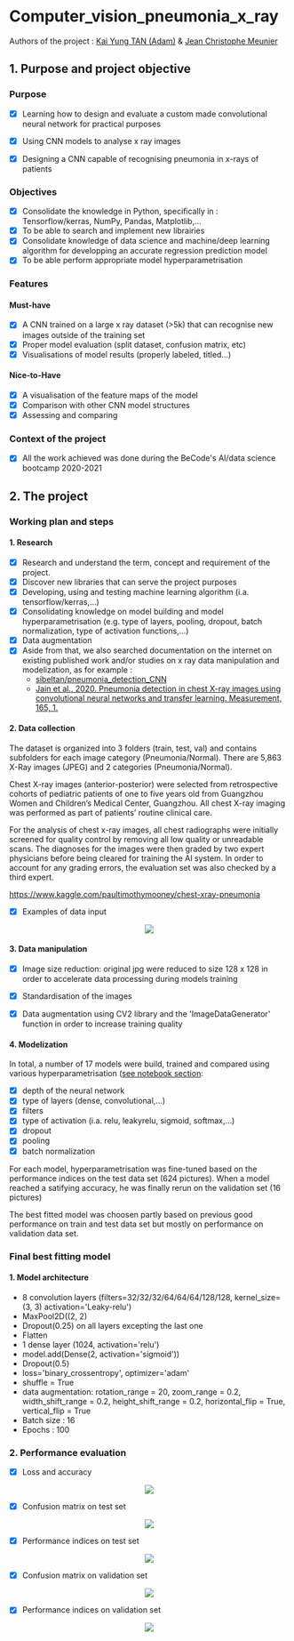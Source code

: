 # Computer_vision_pneumonia_x_ray

Authors of the project : [Kai Yung TAN (Adam)](https://github.com/kaiyungtan) & [Jean Christophe Meunier](https://github.com/jcmeunier77) 

## 1. Purpose and project objective 

### Purpose 
- [x] Learning how to design and evaluate a custom made convolutional neural network for practical purposes
- [x] Using CNN models to analyse x ray images
- [x] Designing a CNN capable of recognising pneumonia in x-rays of patients


### Objectives 

- [x] Consolidate the knowledge in Python, specifically in : Tensorflow/kerras, NumPy, Pandas, Matplotlib,...
- [x] To be able to search and implement new librairies
- [x] Consolidate knowledge of data science and machine/deep learning algorithm for developping an accurate regression prediction model
- [x] To be able perform appropriate model hyperparametrisation

### Features 
#### Must-have 
- [x] A CNN trained on a large x ray dataset (>5k) that can recognise new images outside of the training set
- [x] Proper model evaluation (split dataset, confusion matrix, etc)
- [x] Visualisations of model results (properly labeled, titled...)

#### Nice-to-Have
- [x] A visualisation of the feature maps of the model
- [x] Comparison with other CNN model structures
- [x] Assessing and comparing

### Context of the project 
- [x] All the work achieved was done during the BeCode's AI/data science bootcamp 2020-2021

## 2. The project 
### Working plan and steps 
#### 1. Research 
- [x] Research and understand the term, concept and requirement of the project.
- [x] Discover new libraries that can serve the project purposes 
- [x] Developing, using and testing machine learning algorithm (i.a. tensorflow/kerras,...)
- [x] Consolidating knowledge on model building and model hyperparametrisation (e.g. type of layers, pooling, dropout, batch normalization, type of activation functions,...)
- [x] Data augmentation
- [x] Aside from that, we also searched documentation on the internet on existing published work and/or studies on x ray data manipulation and modelization, as for example : 
  - [sibeltan/pneumonia_detection_CNN](https://github.com/sibeltan/pneumonia_detection_CNN)
  - [Jain et al., 2020. Pneumonia detection in chest X-ray images using convolutional neural networks and transfer learning. Measurement, 165, 1.](https://www.sciencedirect.com/science/article/abs/pii/S0263224120305844)

#### 2. Data collection 
The dataset is organized into 3 folders (train, test, val) and contains subfolders for each image category (Pneumonia/Normal). There are 5,863 X-Ray images (JPEG) and 2 categories (Pneumonia/Normal).

Chest X-ray images (anterior-posterior) were selected from retrospective cohorts of pediatric patients of one to five years old from Guangzhou Women and Children’s Medical Center, Guangzhou. All chest X-ray imaging was performed as part of patients’ routine clinical care.

For the analysis of chest x-ray images, all chest radiographs were initially screened for quality control by removing all low quality or unreadable scans. The diagnoses for the images were then graded by two expert physicians before being cleared for training the AI system. In order to account for any grading errors, the evaluation set was also checked by a third expert.

https://www.kaggle.com/paultimothymooney/chest-xray-pneumonia

- [x] Examples of data input 

<p align="center">
    <img src="https://github.com/jcmeunier77/Computer_vision_pneumonia_x_ray/blob/master/img/0.%20sample%20xrays.png">
</p>
      
#### 3. Data manipulation 
- [x] Image size reduction: original jpg were reduced to size 128 x 128 in order to accelerate data processing during models training

- [x] Standardisation of the images 

- [x] Data augmentation using CV2 library and the 'ImageDataGenerator' function in order to increase training quality

#### 4. Modelization
In total, a number of 17 models were build, trained and compared using various hyperparametrisation ([see notebook section](https://github.com/jcmeunier77/Computer_vision_pneumonia_x_ray/tree/master/notebook%20with%20computed%20CNN%20models):
- [x] depth of the neural network
- [x] type of layers (dense, convolutional,...)
- [x] filters 
- [x] type of activation (i.a. relu, leakyrelu, sigmoid, softmax,...)
- [x] dropout 
- [x] pooling 
- [x] batch normalization

For each model, hyperparametrisation was fine-tuned based on the performance indices on the test data set (624 pictures). When a model reached a satifying accuracy, he was finally rerun on the validation set (16 pictures)

The best fitted model was choosen partly based on previous good performance on train and test data set but mostly on performance on validation data set.  

### Final best fitting model
#### 1. Model architecture  
- 8 convolution layers (filters=32/32/32/64/64/64/128/128, kernel_size=(3, 3) activation='Leaky-relu')
- MaxPool2D((2, 2)
- Dropout(0.25) on all layers excepting the last one
- Flatten
- 1 dense layer (1024, activation='relu')
- model.add(Dense(2, activation='sigmoid'))
- Dropout(0.5)
- loss='binary_crossentropy', optimizer='adam'
- shuffle = True
- data augmentation: rotation_range = 20, zoom_range = 0.2, width_shift_range = 0.2, height_shift_range = 0.2, horizontal_flip = True, vertical_flip = True
- Batch size : 16
- Epochs : 100

### 2. Performance evaluation
- [x] Loss and accuracy

<p align="center">
    <img src="https://github.com/jcmeunier77/Computer_vision_pneumonia_x_ray/blob/master/img/1.%20final%20loss%20accuracy.png">
</p>

- [x] Confusion matrix on test set

<p align="center">
    <img src="https://github.com/jcmeunier77/Computer_vision_pneumonia_x_ray/blob/master/img/3.%20final%20test%20confusion%20matrix.png">
</p>

- [x] Performance indices on test set

<p align="center">
    <img src="https://github.com/jcmeunier77/Computer_vision_pneumonia_x_ray/blob/master/img/4.%20final%20test%20perfomance%20indicators.png">
</p>

- [x] Confusion matrix on validation set

<p align="center">
    <img src="https://github.com/jcmeunier77/Computer_vision_pneumonia_x_ray/blob/master/img/5.%20final%20val%20confusion%20matrix.png">
</p>

- [x] Performance indices on validation set

<p align="center">
    <img src="https://github.com/jcmeunier77/Computer_vision_pneumonia_x_ray/blob/master/img/6.%20final%20val%20perfomance%20indicators.png">
</p>
